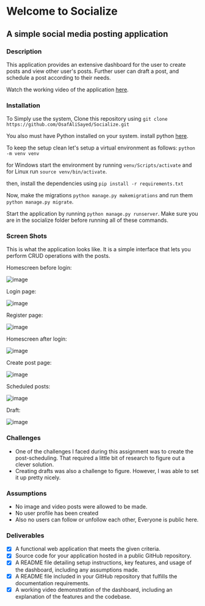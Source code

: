 # Welcome to Socialize
## A simple social media posting application
### Description
This application provides an extensive dashboard for the user to create posts and view other user's posts. Further user can draft a post, and schedule a post according to their needs. 

Watch the working video of the application [here](https://youtu.be/8RAi6r0Eh9Q).

### Installation
To Simply use the system, Clone this repository using ```git clone https://github.com/OsafAliSayed/Socialize.git```

You also must have Python installed on your system. install python [here](https://www.python.org/downloads/).

To keep the setup clean let's setup a virtual environment as follows: ``` python -m venv venv ```

for Windows start the environment by running ```venv/Scripts/activate``` and for Linux run ``` source venv/bin/activate ```.

then, install the dependencies using ```pip install -r requirements.txt```

Now, make the migrations ```python manage.py makemigrations``` and run them ```python manage.py migrate```.

Start the application by running ```python manage.py runserver```. Make sure you are in the socialize folder before running all of these commands.

### Screen Shots
This is what the application looks like. It is a simple interface that lets you perform CRUD operations with the posts.

Homescreen before login:

![image](https://github.com/OsafAliSayed/Socialize/assets/99737087/53301a3c-c1bf-4764-a0f4-bd8fe2d6cef8)

Login page:

![image](https://github.com/OsafAliSayed/Socialize/assets/99737087/f699c4cf-a81a-4b4a-8a58-91cf1c218643)

Register page:

![image](https://github.com/OsafAliSayed/Socialize/assets/99737087/2b67f5af-e755-4b81-86b1-24ab80335e84)

Homescreen after login:

![image](https://github.com/OsafAliSayed/Socialize/assets/99737087/ffe522a2-12f1-4cc2-9564-e3c61eaf58b2)

Create post page:

![image](https://github.com/OsafAliSayed/Socialize/assets/99737087/4cd48d60-6f38-4e1b-abb2-cbd9c0e3d9de)

Scheduled posts:

![image](https://github.com/OsafAliSayed/Socialize/assets/99737087/31370295-48f3-49aa-b34c-167da10a2dc8)

Draft:

![image](https://github.com/OsafAliSayed/Socialize/assets/99737087/827df8f9-2b42-405f-a101-7f6806f9563f)

### Challenges
- One of the challenges I faced during this assignment was to create the post-scheduling. That required a little bit of research to figure out a clever solution.
- Creating drafts was also a challenge to figure. However, I was able to set it up pretty nicely.
 
### Assumptions
- No image and video posts were allowed to be made.
- No user profile has been created
- Also no users can follow or unfollow each other, Everyone is public here.

### Deliverables
- [X] A functional web application that meets the given criteria.
- [X] Source code for your application hosted in a public GitHub repository.
- [X] A README file detailing setup instructions, key features, and usage of the dashboard, including any assumptions made.
- [X] A README file included in your GitHub repository that fulfills the documentation requirements.
- [X] A working video demonstration of the dashboard, including an explanation of the features and the codebase.
